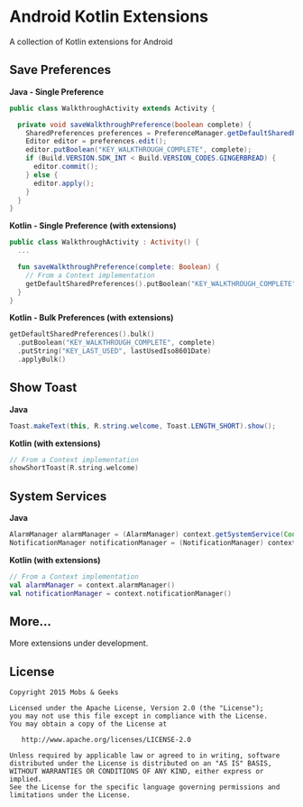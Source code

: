 Android Kotlin Extensions
=========================
A collection of Kotlin extensions for Android

Save Preferences
-------------------------
**Java - Single Preference**
````java
public class WalkthroughActivity extends Activity {

  private void saveWalkthroughPreference(boolean complete) {
    SharedPreferences preferences = PreferenceManager.getDefaultSharedPreferences(this);
    Editor editor = preferences.edit();
    editor.putBoolean("KEY_WALKTHROUGH_COMPLETE", complete);
    if (Build.VERSION.SDK_INT < Build.VERSION_CODES.GINGERBREAD) {
      editor.commit();
    } else {
      editor.apply();
    }
  }
}
````

**Kotlin - Single Preference (with extensions)**
````kotlin
public class WalkthroughActivity : Activity() {
  ...

  fun saveWalkthroughPreference(complete: Boolean) {
    // From a Context implementation
    getDefaultSharedPreferences().putBoolean("KEY_WALKTHROUGH_COMPLETE", complete)
  }
}
````

**Kotlin - Bulk Preferences (with extensions)**
````kotlin
getDefaultSharedPreferences().bulk()
  .putBoolean("KEY_WALKTHROUGH_COMPLETE", complete)
  .putString("KEY_LAST_USED", lastUsedIso8601Date)
  .applyBulk()
````

Show Toast
-------------------------
**Java**
````java
Toast.makeText(this, R.string.welcome, Toast.LENGTH_SHORT).show();
````

**Kotlin (with extensions)**
````kotlin
// From a Context implementation
showShortToast(R.string.welcome)
````

System Services
-------------------------
**Java**
````java
AlarmManager alarmManager = (AlarmManager) context.getSystemService(Context.ALARM_SERVICE);
NotificationManager notificationManager = (NotificationManager) context.getSystemService(Context.NOTIFICATION_SERVICE);
````

**Kotlin (with extensions)**
````kotlin
// From a Context implementation
val alarmManager = context.alarmManager()
val notificationManager = context.notificationManager()
````

More...
-------------------------
More extensions under development.

License
-------------------------
    Copyright 2015 Mobs & Geeks

    Licensed under the Apache License, Version 2.0 (the "License");
    you may not use this file except in compliance with the License.
    You may obtain a copy of the License at

       http://www.apache.org/licenses/LICENSE-2.0

    Unless required by applicable law or agreed to in writing, software
    distributed under the License is distributed on an "AS IS" BASIS,
    WITHOUT WARRANTIES OR CONDITIONS OF ANY KIND, either express or implied.
    See the License for the specific language governing permissions and
    limitations under the License.
